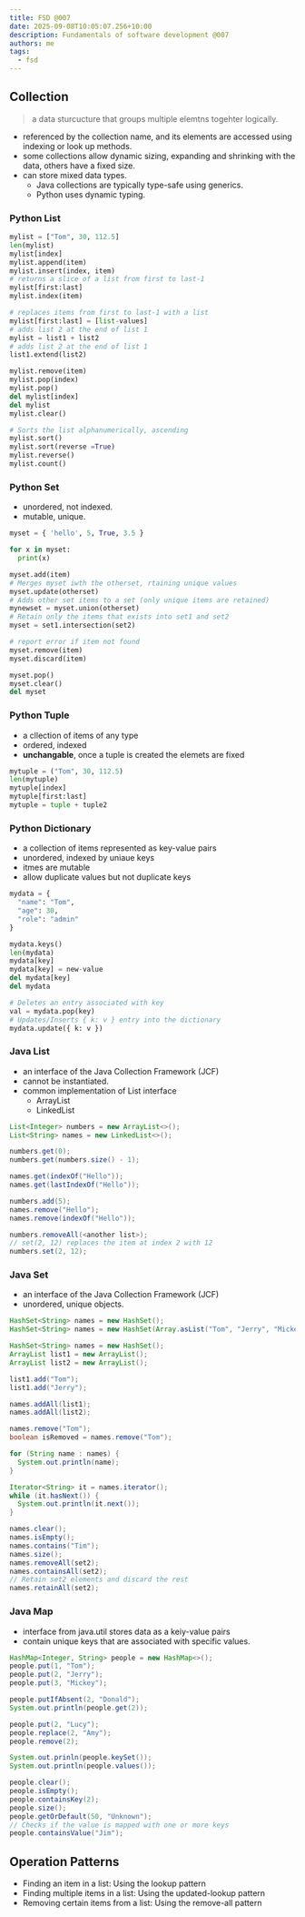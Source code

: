 ```yaml
---
title: FSD @007
date: 2025-09-08T10:05:07.256+10:00
description: Fundamentals of software development @007
authors: me
tags:
  - fsd
---
```


## Collection

> a data sturcucture that groups multiple elemtns togehter logically.

- referenced by the collection name, and its elements are accessed using indexing or look up methods.
- some collections allow dynamic sizing, expanding and shrinking with the data, others have a fixed size.
- can store mixed data types.
  - Java collections are typically type-safe using generics.
  - Python uses dynamic typing.

### Python List

```py
mylist = ["Tom", 30, 112.5]
len(mylist)
mylist[index]
mylist.append(item)
mylist.insert(index, item)
# returns a slice of a list from first to last-1
mylist[first:last]
mylist.index(item)

# replaces items from first to last-1 with a list
mylist[first:last] = [list-values] 
# adds list 2 at the end of list 1
mylist = list1 + list2
# adds list 2 at the end of list 1
list1.extend(list2)

mylist.remove(item)
mylist.pop(index)
mylist.pop()
del mylist[index]
del mylist
mylist.clear()

# Sorts the list alphanumerically, ascending
mylist.sort()
mylist.sort(reverse =True)
mylist.reverse()
mylist.count()
```

### Python Set

- unordered, not indexed.
- mutable, unique.

```py
myset = { 'hello', 5, True, 3.5 }

for x in myset:
  print(x)

myset.add(item)
# Merges myset iwth the otherset, rtaining unique values
myset.update(otherset)
# Adds other set items to a set (only unique items are retained)
mynewset = myset.union(otherset)
# Retain only the items that exists into set1 and set2
myset = set1.intersection(set2)

# report error if item not found
myset.remove(item)
myset.discard(item)

myset.pop()
myset.clear()
del myset
```

### Python Tuple

- a cllection of items of any type
- ordered, indexed
- **unchangable**, once a tuple is created the elemets are fixed

```py
mytuple = ("Tom", 30, 112.5)
len(mytuple)
mytuple[index]
mytuple[first:last]
mytuple = tuple + tuple2
```

### Python Dictionary

- a collection of items represented as key-value pairs
- unordered, indexed by uniaue keys
- itmes are mutable
- allow duplicate values but not duplicate keys

```py
mydata = {
  "name": "Tom",
  "age": 30,
  "role": "admin"
}

mydata.keys()
len(mydata)
mydata[key]
mydata[key] = new-value
del mydata[key]
del mydata

# Deletes an entry associated with key
val = mydata.pop(key)
# Updates/Inserts { k: v } entry into the dictionary
mydata.update({ k: v })
```

### Java List

- an interface of the Java Collection Framework (JCF)
- cannot be instantiated.
- common implementation of List interface
  - ArrayList
  - LinkedList

```java
List<Integer> numbers = new ArrayList<>();
List<String> names = new LinkedList<>();

numbers.get(0);
numbers.get(numbers.size() - 1);

names.get(indexOf("Hello"));
names.get(lastIndexOf("Hello"));

numbers.add(5);
names.remove("Hello");
names.remove(indexOf("Hello"));

numbers.removeAll(<another list>);
// set(2, 12) replaces the item at index 2 with 12
numbers.set(2, 12);
```

### Java Set

- an interface of the Java Collection Framework (JCF)
- unordered, unique objects.

```java
HashSet<String> names = new HashSet();
HashSet<String> names = new HashSet(Array.asList("Tom", "Jerry", "Mickey"));

HashSet<String> names = new HashSet();
ArrayList list1 = new ArrayList();
ArrayList list2 = new ArrayList();

list1.add("Tom");
list1.add("Jerry");

names.addAll(list1);
names.addAll(list2);

names.remove("Tom");
boolean isRemoved = names.remove("Tom");

for (String name : names) {
  System.out.println(name);
}

Iterator<String> it = names.iterator();
while (it.hasNext()) {
  System.out.println(it.next());
}

names.clear();
names.isEmpty();
names.contains("Tim");
names.size();
names.removeAll(set2);
names.containsAll(set2);
// Retain set2 elements and discard the rest
names.retainAll(set2);
```

### Java Map

- interface from java.util stores data as a keiy-value pairs
- contain unique keys that are associated with specific values.

```java
HashMap<Integer, String> people = new HashMap<>();
people.put(1, "Tom");
people.put(2, "Jerry");
people.put(3, "Mickey");

people.putIfAbsent(2, "Donald");
System.out.println(people.get(2));

people.put(2, "Lucy");
people.replace(2, "Amy");
people.remove(2);

System.out.prinln(people.keySet());
System.out.println(people.values());

people.clear();
people.isEmpty();
people.containsKey(2);
people.size();
people.getOrDefault(50, "Unknown");
// Checks if the value is mapped with one or more keys
people.containsValue("Jim");
```

## Operation Patterns

- Finding an item in a list: Using the lookup pattern
- Finding multiple items in a list: Using the updated-lookup pattern
- Removing certain items from a list: Using the remove-all pattern

